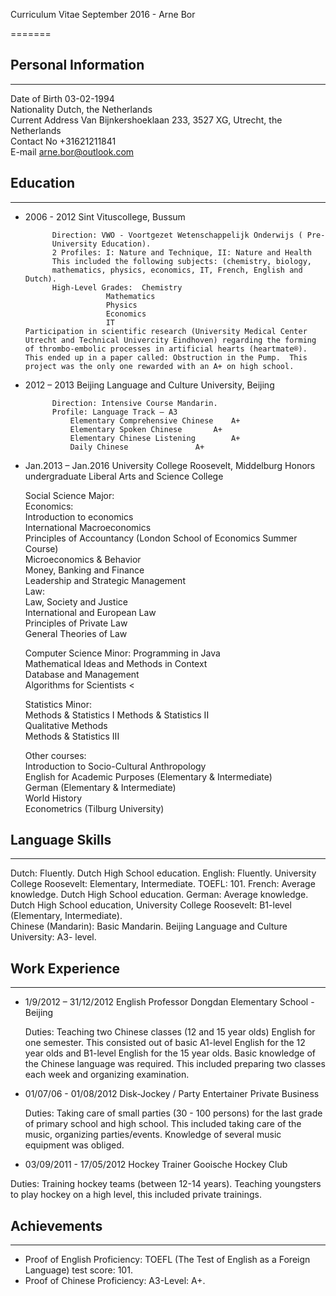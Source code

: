 
Curriculum Vitae September 2016 - Arne Bor 

=======

## Personal Information
----------

Date of Birth		03-02-1994  
Nationality		Dutch, the Netherlands  
Current Address		Van Bijnkershoeklaan 233, 3527 XG, Utrecht, the Netherlands  
Contact No		+31621211841  
E-mail			arne.bor@outlook.com

## Education
----------

* 2006 - 2012		Sint Vituscollege, Bussum
			
			Direction: VWO - Voortgezet Wetenschappelijk Onderwijs ( Pre-				
			University Education).
			2 Profiles: I: Nature and Technique, II: Nature and Health
			This included the following subjects: (chemistry, biology, 					
			mathematics, physics, economics, IT, French, English and Dutch).
			High-Level Grades:	Chemistry
						Mathematics
						Physics	
						Economics
						IT
      Participation in scientific research (University Medical Center Utrecht and Technical Univercity Eindhoven) regarding the forming of thrombo-embolic processes in artificial hearts (heartmate®). This ended up in a paper called: Obstruction in the Pump.  This project was the only one rewarded with an A+ on high school.

* 2012 – 2013		Beijing Language and Culture University, Beijing
	
			Direction: Intensive Course Mandarin.
			Profile: Language Track – A3
				Elementary Comprehensive Chinese	A+
				Elementary Spoken Chinese		A+
				Elementary Chinese Listening		A+
				Daily Chinese				A+

* Jan.2013 – Jan.2016	University College Roosevelt, Middelburg
		Honors undergraduate Liberal Arts and Science College

	Social Science Major:
	<br>
	Economics:
	<br>
	Introduction to economics
	<br>
	International Macroeconomics
	<br>
	Principles of Accountancy (London School of Economics Summer Course)
	<br>
	Microeconomics & Behavior
	<br>
	Money, Banking and Finance
	<br>
	Leadership and Strategic Management
	<br>
	Law:
	<br>
	Law, Society and Justice
	<br>
	International and European Law
	<br>
	Principles of Private Law 
	<br>
	General Theories of Law 
	
	Computer Science Minor: 
	Programming in Java
	<br>
	Mathematical Ideas and Methods in Context
	<br>
	Database and Management 
	<br>
	Algorithms for Scientists 
	<
    
	Statistics Minor:
	<br>
	Methods & Statistics I
	Methods & Statistics II
	<br>
	Qualitative Methods 
	<br>
	Methods & Statistics III
	<br>
    
	Other courses:
	<br>
	Introduction to Socio-Cultural Anthropology
	<br>
	English for Academic Purposes (Elementary & Intermediate)
	<br>
	German (Elementary & Intermediate)
	<br>
	World History
	<br>
	Econometrics (Tilburg University)
	<br>

## Language Skills
-------------
Dutch:    Fluently. Dutch High School education.
English:  Fluently. University College Roosevelt: Elementary, Intermediate. TOEFL: 101. 
French:   Average knowledge. Dutch High School education.
German:   Average knowledge. Dutch High School education, University College Roosevelt: B1-level (Elementary, Intermediate).	
Chinese (Mandarin): Basic Mandarin. Beijing Language and Culture University: A3- level.

## Work Experience
--------

* 1/9/2012 – 31/12/2012		English Professor
	Dongdan Elementary School - Beijing
				
  Duties: Teaching two Chinese classes (12 and 15 year olds) English for one semester. This consisted out of basic A1-level English for the 12 year olds and B1-level English for the 15 year olds. Basic knowledge of the Chinese language was required. This included preparing two classes each week and organizing examination. 

* 01/07/06 - 01/08/2012  	Disk-Jockey / Party Entertainer 
	Private Business

  Duties: Taking care of small parties (30 - 100 persons) for the last grade of primary school and high school. 
  This included taking care of the music, organizing parties/events.  Knowledge of several music equipment was obliged.

* 03/09/2011 - 17/05/2012  	Hockey Trainer 
	Gooische Hockey Club

 Duties: Training hockey teams (between 12-14 years). Teaching youngsters to play hockey on a high level, this included private trainings.  

## Achievements
-------
* Proof of English Proficiency: TOEFL (The Test of English as a Foreign Language) test score: 101.
* Proof of Chinese Proficiency: A3-Level: A+.
